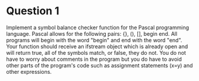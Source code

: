 # Question 1

Implement a symbol balance checker function for the Pascal programming 
language. Pascal allows for the following pairs: {}, (), [], begin end. All 
programs will begin with the word "begin" and end  with the word "end". Your 
function should receive an ifstream object which is already open and will 
return true, all of the symbols match, or false, they do not.  You do not have 
to worry about comments in the program but you do have to avoid other parts of 
the program's code such as assignment statements (x=y) and other expressions.
  
